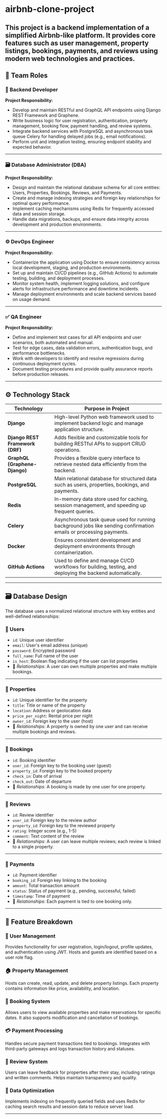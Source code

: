 # airbnb-clone-project
This project is a backend implementation of a simplified Airbnb-like platform. It provides core features such as user management, property listings, bookings, payments, and reviews using modern web technologies and practices.
---

## 👥 Team Roles

### 🔧 Backend Developer
**Project Responsibility:**
- Develop and maintain RESTful and GraphQL API endpoints using Django REST Framework and Graphene.
- Write business logic for user registration, authentication, property management, booking flow, payment handling, and review systems.
- Integrate backend services with PostgreSQL and asynchronous task queue Celery for handling delayed jobs (e.g., email notifications).
- Perform unit and integration testing, ensuring endpoint stability and expected behavior.

---

### 🗃️ Database Administrator (DBA)
**Project Responsibility:**
- Design and maintain the relational database schema for all core entities: Users, Properties, Bookings, Reviews, and Payments.
- Create and manage indexing strategies and foreign key relationships for optimal query performance.
- Implement caching mechanisms using Redis for frequently accessed data and session storage.
- Handle data migrations, backups, and ensure data integrity across development and production environments.

---

### ⚙️ DevOps Engineer
**Project Responsibility:**
- Containerize the application using Docker to ensure consistency across local development, staging, and production environments.
- Set up and maintain CI/CD pipelines (e.g., GitHub Actions) to automate testing, building, and deployment processes.
- Monitor system health, implement logging solutions, and configure alerts for infrastructure performance and downtime incidents.
- Manage deployment environments and scale backend services based on usage demand.

---

### ✅ QA Engineer
**Project Responsibility:**
- Define and implement test cases for all API endpoints and user scenarios, both automated and manual.
- Test for edge cases, data validation errors, authentication bugs, and performance bottlenecks.
- Work with developers to identify and resolve regressions during continuous deployment cycles.
- Document testing procedures and provide quality assurance reports before production releases.

---


## ⚙️ Technology Stack

| Technology       | Purpose in Project |
|------------------|--------------------|
| **Django**       | High-level Python web framework used to implement backend logic and manage application structure. |
| **Django REST Framework (DRF)** | Adds flexible and customizable tools for building RESTful APIs to support CRUD operations. |
| **GraphQL (Graphene-Django)** | Provides a flexible query interface to retrieve nested data efficiently from the backend. |
| **PostgreSQL**   | Main relational database for structured data such as users, properties, bookings, and payments. |
| **Redis**        | In-memory data store used for caching, session management, and speeding up frequent queries. |
| **Celery**       | Asynchronous task queue used for running background jobs like sending confirmation emails or processing payments. |
| **Docker**       | Ensures consistent development and deployment environments through containerization. |
| **GitHub Actions** | Used to define and manage CI/CD workflows for building, testing, and deploying the backend automatically. |

---

## 🗃️ Database Design

The database uses a normalized relational structure with key entities and well-defined relationships:

### 🔸 Users
- `id`: Unique user identifier
- `email`: User's email address (unique)
- `password`: Encrypted password
- `full_name`: Full name of the user
- `is_host`: Boolean flag indicating if the user can list properties
- 🔗 *Relationships*: A user can own multiple properties and make multiple bookings.

---

### 🔸 Properties
- `id`: Unique identifier for the property
- `title`: Title or name of the property
- `location`: Address or geolocation data
- `price_per_night`: Rental price per night
- `owner_id`: Foreign key to the user (host)
- 🔗 *Relationships*: A property is owned by one user and can receive multiple bookings and reviews.

---

### 🔸 Bookings
- `id`: Booking identifier
- `user_id`: Foreign key to the booking user (guest)
- `property_id`: Foreign key to the booked property
- `check_in`: Date of arrival
- `check_out`: Date of departure
- 🔗 *Relationships*: A booking is made by one user for one property.

---

### 🔸 Reviews
- `id`: Review identifier
- `user_id`: Foreign key to the review author
- `property_id`: Foreign key to the reviewed property
- `rating`: Integer score (e.g., 1-5)
- `comment`: Text content of the review
- 🔗 *Relationships*: A user can leave multiple reviews; each review is linked to a single property.

---

### 🔸 Payments
- `id`: Payment identifier
- `booking_id`: Foreign key linking to the booking
- `amount`: Total transaction amount
- `status`: Status of payment (e.g., pending, successful, failed)
- `timestamp`: Time of payment
- 🔗 *Relationships*: Each payment is tied to one booking only.

---



## 🧩 Feature Breakdown

### 👤 User Management
Provides functionality for user registration, login/logout, profile updates, and authentication using JWT. Hosts and guests are identified based on a user role flag.

### 🏠 Property Management
Hosts can create, read, update, and delete property listings. Each property contains information like price, availability, and location.

### 📅 Booking System
Allows users to view available properties and make reservations for specific dates. It also supports modification and cancellation of bookings.

### 💳 Payment Processing
Handles secure payment transactions tied to bookings. Integrates with third-party gateways and logs transaction history and statuses.

### 🌟 Review System
Users can leave feedback for properties after their stay, including ratings and written comments. Helps maintain transparency and quality.

### 🚀 Data Optimization
Implements indexing on frequently queried fields and uses Redis for caching search results and session data to reduce server load.

---